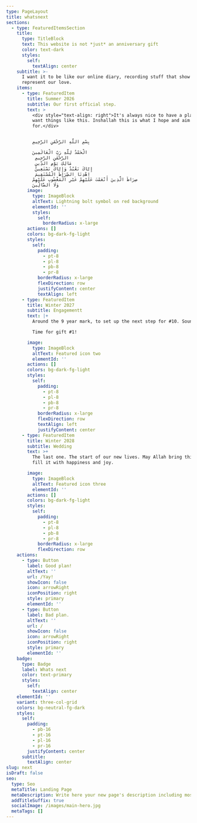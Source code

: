 ```yaml
---
type: PageLayout
title: whatsnext
sections:
  - type: FeaturedItemsSection
    title:
      type: TitleBlock
      text: This website is not *just* an anniversary gift
      color: text-dark
      styles:
        self:
          textAlign: center
    subtitle: >-
      I want it to be like our online diary, recording stuff that show and
      represent our love.
    items:
      - type: FeaturedItem
        title: Summer 2026
        subtitle: Our first official step.
        text: >
          <div style="text-align: right">It's always nice to have a plan, and I
          want things like this. Inshallah this is what I hope and aim
          for.</div>


          بِسْمِ اللَّهِ الرَّحْمَٰنِ الرَّحِيمِ

          الْحَمْدُ لِلَّهِ رَبِّ الْعَالَمِينَ
           الرَّحْمَٰنِ الرَّحِيمِ
           مَالِكِ يَوْمِ الدِّينِ
           إِيَّاكَ نَعْبُدُ وَإِيَّاكَ نَسْتَعِينُ
           اهْدِنَا الصِّرَاطَ الْمُسْتَقِيمَ
          صِرَاطَ الَّذِينَ أَنْعَمْتَ عَلَيْهِمْ غَيْرِ الْمَغْضُوبِ عَلَيْهِمْ
          وَلَا الضَّالِّينَ
        image:
          type: ImageBlock
          altText: Lightning bolt symbol on red background
          elementId: ''
          styles:
            self:
              borderRadius: x-large
        actions: []
        colors: bg-dark-fg-light
        styles:
          self:
            padding:
              - pt-8
              - pl-8
              - pb-8
              - pr-8
            borderRadius: x-large
            flexDirection: row
            justifyContent: center
            textAlign: left
      - type: FeaturedItem
        title: Winter 2027
        subtitle: Engagementt
        text: |+
          Around the 9 year mark, to set up the next step for #10. Sounds fun!

          Time for gift #1!

        image:
          type: ImageBlock
          altText: Featured icon two
          elementId: ''
        actions: []
        colors: bg-dark-fg-light
        styles:
          self:
            padding:
              - pt-8
              - pl-8
              - pb-8
              - pr-8
            borderRadius: x-large
            flexDirection: row
            textAlign: left
            justifyContent: center
      - type: FeaturedItem
        title: Winter 2028
        subtitle: Wedding
        text: >+
          The last one. The start of our new lives. May Allah bring this day and
          fill it with happiness and joy.

        image:
          type: ImageBlock
          altText: Featured icon three
          elementId: ''
        actions: []
        colors: bg-dark-fg-light
        styles:
          self:
            padding:
              - pt-8
              - pl-8
              - pb-8
              - pr-8
            borderRadius: x-large
            flexDirection: row
    actions:
      - type: Button
        label: Good plan!
        altText: ''
        url: /Yay!
        showIcon: false
        icon: arrowRight
        iconPosition: right
        style: primary
        elementId: ''
      - type: Button
        label: Bad plan.
        altText: ''
        url: /
        showIcon: false
        icon: arrowRight
        iconPosition: right
        style: primary
        elementId: ''
    badge:
      type: Badge
      label: Whats next
      color: text-primary
      styles:
        self:
          textAlign: center
    elementId: ''
    variant: three-col-grid
    colors: bg-neutral-fg-dark
    styles:
      self:
        padding:
          - pb-16
          - pt-16
          - pl-16
          - pr-16
        justifyContent: center
      subtitle:
        textAlign: center
slug: next
isDraft: false
seo:
  type: Seo
  metaTitle: Landing Page
  metaDescription: Write here your new page's description including most relevant keywords.
  addTitleSuffix: true
  socialImage: /images/main-hero.jpg
  metaTags: []
---
```


